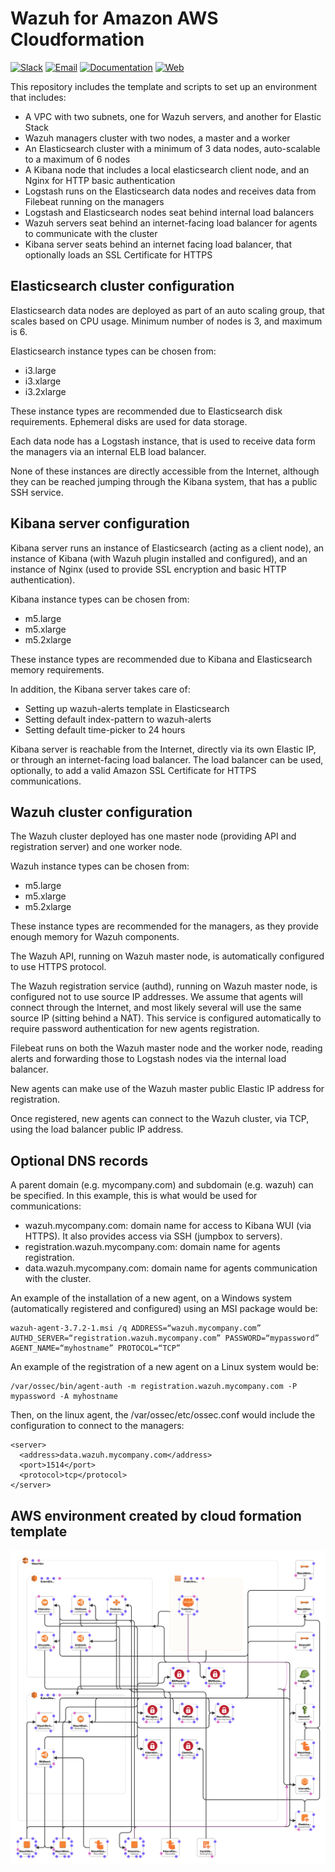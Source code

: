 # Wazuh for Amazon AWS Cloudformation

[![Slack](https://img.shields.io/badge/slack-join-blue.svg)](https://goo.gl/forms/M2AoZC4b2R9A9Zy12)
[![Email](https://img.shields.io/badge/email-join-blue.svg)](https://groups.google.com/forum/#!forum/wazuh)
[![Documentation](https://img.shields.io/badge/docs-view-green.svg)](https://documentation.wazuh.com)
[![Web](https://img.shields.io/badge/web-view-green.svg)](https://wazuh.com)

This repository includes the template and scripts to set up an environment that includes:

* A VPC with two subnets, one for Wazuh servers, and another for Elastic Stack
* Wazuh managers cluster with two nodes, a master and a worker
* An Elasticsearch cluster with a minimum of 3 data nodes, auto-scalable to a maximum of 6 nodes
* A Kibana node that includes a local elasticsearch client node, and an Nginx for HTTP basic authentication
* Logstash runs on the Elasticsearch data nodes and receives data from Filebeat running on the managers
* Logstash and Elasticsearch nodes seat behind internal load balancers
* Wazuh servers seat behind an internet-facing load balancer for agents to communicate with the cluster
* Kibana server seats behind an internet facing load balancer, that optionally loads an SSL Certificate for HTTPS

## Elasticsearch cluster configuration

Elasticsearch data nodes are deployed as part of an auto scaling group, that scales based on CPU usage. Minimum number of nodes is 3, and maximum is 6. 

Elasticsearch instance types can be chosen from:

* i3.large
* i3.xlarge
* i3.2xlarge

These instance types are recommended due to Elasticsearch disk requirements. Ephemeral disks are used for data storage.

Each data node has a Logstash instance, that is used to receive data form the managers via an internal ELB load balancer. 

None of these instances are directly accessible from the Internet, although they can be reached jumping through the Kibana system, that has a public SSH service.

## Kibana server configuration

Kibana server runs an instance of Elasticsearch (acting as a client node), an instance of Kibana (with Wazuh plugin installed and configured), and an instance of Nginx (used to provide SSL encryption and basic HTTP authentication).

Kibana instance types can be chosen from:

* m5.large
* m5.xlarge
* m5.2xlarge

These instance types are recommended due to Kibana and Elasticsearch memory requirements.

In addition, the Kibana server takes care of:

* Setting up wazuh-alerts template in Elasticsearch
* Setting default index-pattern to wazuh-alerts
* Setting default time-picker to 24 hours

Kibana server is reachable from the Internet, directly via its own Elastic IP, or through an internet-facing load balancer. The load balancer can be used, optionally, to add a valid Amazon SSL Certificate for HTTPS communications.

## Wazuh cluster configuration

The Wazuh cluster deployed has one master node (providing API and registration server) and one worker node. 

Wazuh instance types can be chosen from:

* m5.large
* m5.xlarge
* m5.2xlarge

These instance types are recommended for the managers, as they provide enough memory for Wazuh components.

The Wazuh API, running on Wazuh master node, is automatically configured to use HTTPS protocol.

The Wazuh registration service (authd), running on Wazuh master node, is configured not to use source IP addresses. We assume that agents will connect through the Internet, and most likely several will use the same source IP (sitting behind a NAT). This service is configured automatically to require password authentication for new agents registration.

Filebeat runs on both the Wazuh master node and the worker node, reading alerts and forwarding those to Logstash nodes via the internal load balancer.

New agents can make use of the Wazuh master public Elastic IP address for registration.

Once registered, new agents can connect to the Wazuh cluster, via TCP, using the load balancer public IP address.

## Optional DNS records

A parent domain (e.g. mycompany.com) and subdomain (e.g. wazuh) can be specified. In this example, this is what would be used for communications:

* wazuh.mycompany.com: domain name for access to Kibana WUI (via HTTPS). It also provides access via SSH (jumpbox to servers).
* registration.wazuh.mycompany.com: domain name for agents registration.
* data.wazuh.mycompany.com: domain name for agents communication with the cluster.

An example of the installation of a new agent, on a Windows system (automatically registered and configured) using an MSI package would be:

    wazuh-agent-3.7.2-1.msi /q ADDRESS=“wazuh.mycompany.com” AUTHD_SERVER=“registration.wazuh.mycompany.com” PASSWORD=“mypassword” AGENT_NAME=“myhostname” PROTOCOL=“TCP” 

An example of the registration of a new agent on a Linux system would be:

    /var/ossec/bin/agent-auth -m registration.wazuh.mycompany.com -P mypassword -A myhostname

Then, on the linux agent, the /var/ossec/etc/ossec.conf would include the configuration to connect to the managers:

    <server>
      <address>data.wazuh.mycompany.com</address>
      <port>1514</port>
      <protocol>tcp</protocol>
    </server>

## AWS environment created by cloud formation template

![wazuh_template](images/wazuh_template-designer.png)
